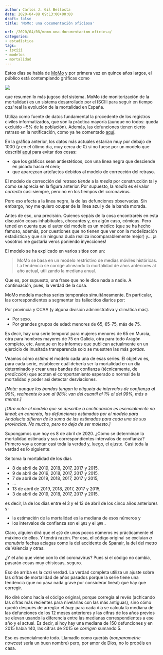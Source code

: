 ```yaml
---
author: Carlos J. Gil Bellosta
date: 2020-04-08 09:13:00+00:00
draft: false
title: 'MoMo: una documentación oficiosa'

url: /2020/04/08/momo-una-documentacion-oficiosa/
categories:
- estadística
tags:
- isciii
- modelos
- mortalidad
---
```


Estos días se habla de [MoMo](https://www.isciii.es/QueHacemos/Servicios/VigilanciaSaludPublicaRENAVE/EnfermedadesTransmisibles/MoMo/Paginas/MoMo.aspx) y por primera vez en quince años largos, el público está contemplando gráficas como

![](/wp-uploads/2020/04/momo.png)

que resumen lo más jugoso del sistema. MoMo (de monitorización de la mortalidad) es un sistema desarrollado por el ISCIII para seguir en tiempo _casi_ real la evolución de la mortalidad en España.

Utiliza como fuente de datos fundamental la procedente de los registros civiles informatizados, que son la práctica mayoría (aunque no todos: queda excluido ~5% de la población). Además, las defunciones tienen cierto retraso en la notificación, como ya he comentado [aquí](https://www.datanalytics.com/2020/03/12/monitorizacion-diaria-de-la-mortalidad/).

En la gráfica anterior, los datos más actuales estarían muy por debajo de 1000 (y en el último día, muy cerca de 0) si no fuese por un modelo que describí [aquí](https://www.datanalytics.com/2019/07/03/modelizacion-de-retrasos-una-aplicacion-del-analisis-de-supervivencia/) para evitar dos cosas:

* que los gráficos sean antiestéticos, con una línea negra que desciende en picado hacia el cero;
* que aparezcan artefactos debidos al modelo de corrección del retraso.

El modelo de corrección del retraso _tiende_ a la _media_ por construcción tal y como se aprecia en la figura anterior. Por supuesto, la _media_ es el valor _correcto_ casi siempre, pero no en los tiempos del coronavirus.

Pero eso afecta a la línea negra, la de las defunciones observadas. Sin embargo, hoy me quiero ocupar de la línea azul y de la banda morada.

Antes de eso, una precisión. Quienes sepáis de la cosa encontraréis en esta discusión cosas inhabituales, chocantes y, en algún caso, cómicas. Pero tened en cuenta que el autor del modelo es un médico (que se ha hecho famoso, además, por cuestiones que no tienen que ver con la modelización estadística y que sin ninguna duda realiza incomparablemente mejor) y... ¡a vosotros me gustaría veros poniendo inyecciones!

El modelo se ha explicado en varios sitios con un:

>MoMo se basa en un modelo restrictivo de medias móviles históricas. La tendencia se corrige alineando la mortalidad de años anteriores al año actual, utilizando la mediana anual.

Que es, por supuesto, una frase que no le dice nada a nadie. A continuación, pues, la verdad de la cosa.

MoMo modela muchas series temporales simultáneamente. En particular, las correspondientes a segmentar los fallecidos diarios por:

Por provincia y CCAA (y alguna división administrativa y climática más).
* Por sexo.
* Por grandes grupos de edad: menores de 65, 65-75, más de 75.

Es decir, hay una serie temporal para mujeres menores de 65 en Murcia, otra para hombres mayores de 75 en Galicia, otra para todo Aragón completo, etc. Aunque en los informes que publican actualmente en un ejercicio de inusitada transparencia solo se muestren las más _gordas_.

Veamos cómo _estima_ el modelo cada una de esas series. El objetivo es, para cada serie, establecer cuál debería ser la mortalidad en un día determinado y crear unas bandas de confianza (técnicamente, de _predicción_) que acoten el comportamiento esperado o normal de la mortalidad y poder así detectar desviaciones.

_[Nota: aunque las bandas tengan la etiqueta de intervalos de confianza al 99%, realmente lo son al 98%: van del cuantil al 1% al del 99%, más o menos.]_

_[Otra nota: el modelo que se describe a continuación es esencialmente no lineal; en concreto, las defunciones estimadas por el modelo para Andalucía difieren de la suma de las estimadas para cada una de sus provincias. No mucho, pero no deja de ser molesto.]_

Supongamos que hoy es 8 de abril de 2020. ¿Cómo se determinan la mortalidad estimada y sus correspondientes intervalos de confianza? Primero voy a contar casi toda la verdad y, luego, el ajuste. Casi toda la verdad es lo siguiente:

Se toma la mortalidad de los días

* 8 de abril de 2019, 2018, 2017, 2017 y 2015,
* 9 de abril de 2019, 2018, 2017, 2017 y 2015,
* 7 de abril de 2019, 2018, 2017, 2017 y 2015,
* ...
* 13 de abril de 2019, 2018, 2017, 2017 y 2015,
* 3 de abril de 2019, 2018, 2017, 2017 y 2015,

es decir, la de los días entre el 3 y el 13 de abril de los cinco años anteriores y:

* la estimación de la mortalidad es la mediana de esos números y
* los intervalos de confianza son el `q01` y el `q99` .

Claro, alguien dirá que el `q99` de unos pocos números es prácticamente el máximo de ellos. Y tendrá razón. Por eso, el código original se excluían _a manubrio_ fechas aciagas como la del accidente de Spanair, la del del metro de Valencia y otras.

¿Y el año que viene con lo del coronavirus? Pues si el código no cambia, pasarán cosas muy chistosas, seguro.

Eso de arriba es la _casi_ verdad. La verdad completa utiliza un ajuste sobre las cifras de mortalidad de años pasados porque la serie tiene una tendencia (que no pasa nada grave por considerar lineal) que hay que corregir.

No diré cómo hacía el código original, porque corregía al revés (achicando las cifras más recientes para nivelarlas con las más antiguas), sino cómo quedó después de arreglar el _bug_: para cada día se calcula la mediana de las defunciones de los 12 meses anteriores y las cifras de los años previos se elevan usando la diferencia entre las medianas correspondientes a ese año y el actual. Es decir, si hoy hay una mediana de 150 defunciones y en 2015 había 140, las cifras de 2015 se _corrigen_ sumando 5.

Eso es esencialmente todo. Llamadlo como queráis (_nonparametric nowcast_ sería un buen nombre) pero, por amor de Dios, no lo probéis en casa.